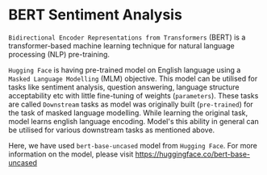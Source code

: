# BERT Sentiment Analysis

`Bidirectional Encoder Representations from Transformers` (BERT) is a transformer-based machine learning technique for natural language processing (NLP) pre-training.

`Hugging Face` is having pre-trained model on English language using a `Masked Language Modelling` (MLM) objective. This model can be utilised for tasks like sentiment analysis, question answering, language structure acceptability etc with little fine-tuning of weights (`parameters`). These tasks are called `Downstream` tasks as model was originally built (`pre-trained`) for the task of masked language modelling. While learning the original task, model learns english language encoding. Model's this ability in general can be utilised for various downstream tasks as mentioned above.

Here, we have used `bert-base-uncased` model from `Hugging Face`. For more information on the model, please visit https://huggingface.co/bert-base-uncased
